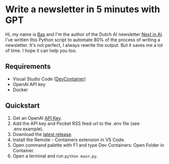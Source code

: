 # Write a newsletter in 5 minutes with GPT
Hi, my name is [Bas](https://www.linkedin.com/in/baswenneker/) and I'm the author of the Dutch AI newsletter [Next in AI](https://nextinai.beehiiv.com/). I've written this Python script to automate 80% of the process of writing a newsletter. It's not perfect, I always rewrite the output. But it saves me a lot of time. I hope it can help you too.

## Requirements
- Visual Studio Code ([DevContainer](https://marketplace.visualstudio.com/items?itemName=ms-vscode-remote.remote-containers))
- OpenAI API key
- Docker

## Quickstart
1. Get an OpenAI [API Key](https://platform.openai.com/account/api-keys).
2. Add the API key and Pocket RSS feed url to the .env file (see .env.example).
3. Download the [latest release](https://github.com/baswenneker/next-in-ai).
4. Install the Remote - Containers extension in VS Code.
5. Open command palette with F1 and type Dev Containers: Open Folder in Container.
6. Open a terminal and run `python main.py`.